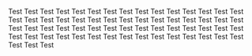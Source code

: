 Test Test Test Test Test Test Test Test Test Test Test Test Test Test Test Test Test Test Test Test Test 
Test Test Test Test Test Test Test Test Test Test Test Test Test Test Test Test Test Test Test Test Test 
Test Test Test Test Test Test Test Test Test Test Test Test Test Test Test Test Test Test Test Test Test 
